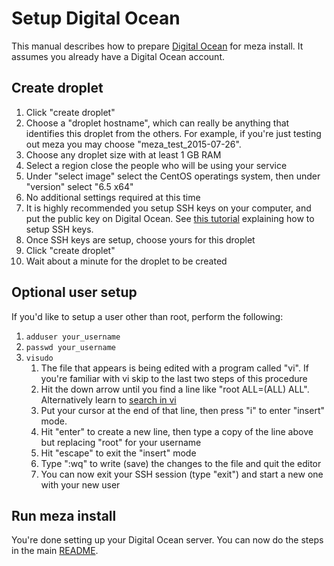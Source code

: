 # Setup Digital Ocean

This manual describes how to prepare [Digital Ocean](https://digitalocean.com) for meza install. It assumes you already have a Digital Ocean account.

## Create droplet

1. Click "create droplet"
1. Choose a "droplet hostname", which can really be anything that identifies this droplet from the others. For example, if you're just testing out meza you may choose "meza_test_2015-07-26".
1. Choose any droplet size with at least 1 GB RAM
1. Select a region close the people who will be using your service
1. Under "select image" select the CentOS operatings system, then under "version" select "6.5 x64"
1. No additional settings required at this time
1. It is highly recommended you setup SSH keys on your computer, and put the public key on Digital Ocean. See [this tutorial](https://help.github.com/articles/generating-ssh-keys/) explaining how to setup SSH keys.
1. Once SSH keys are setup, choose yours for this droplet
1. Click "create droplet"
1. Wait about a minute for the droplet to be created

## Optional user setup

If you'd like to setup a user other than root, perform the following:

1. `adduser your_username`
1. `passwd your_username`
1. `visudo`
	1. The file that appears is being edited with a program called "vi". If you're familiar with vi skip to the last two steps of this procedure
	1. Hit the down arrow until you find a line like "root    ALL=(ALL)       ALL". Alternatively learn to [search in vi](http://www.felixgers.de/teaching/emacs/vi_search_replace.html)
	1. Put your cursor at the end of that line, then press "i" to enter "insert" mode.
	1. Hit "enter" to create a new line, then type a copy of the line above but replacing "root" for your username
	1. Hit "escape" to exit the "insert" mode
	1. Type ":wq" to write (save) the changes to the file and quit the editor
	1. You can now exit your SSH session (type "exit") and start a new one with your new user

## Run meza install

You're done setting up your Digital Ocean server. You can now do the steps in the main [README](../README.md).
